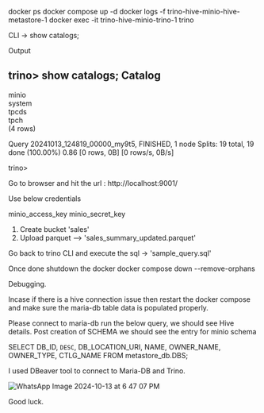 docker ps
docker compose up -d
docker logs -f trino-hive-minio-hive-metastore-1
docker exec -it trino-hive-minio-trino-1 trino

CLI -> show catalogs;

Output 

trino> show catalogs;
 Catalog 
---------
 minio   
 system  
 tpcds   
 tpch    
(4 rows)

Query 20241013_124819_00000_my9t5, FINISHED, 1 node
Splits: 19 total, 19 done (100.00%)
0.86 [0 rows, 0B] [0 rows/s, 0B/s]

trino> 



Go to browser and hit the url : http://localhost:9001/

Use below credentials

minio_access_key
minio_secret_key

1) Create bucket 'sales'
2) Upload parquet --> 'sales_summary_updated.parquet'



Go back to trino CLI and execute the sql -> 'sample_query.sql'


Once done shutdown the docker
docker compose down --remove-orphans


Debugging.

Incase if there is a hive connection issue then restart the docker compose and make sure the maria-db table data is populated properly.

Please connect to maria-db run the below query, we should see Hive details.
Post creation of SCHEMA we should see the entry for minio schema

SELECT DB_ID, `DESC`, DB_LOCATION_URI, NAME, OWNER_NAME, OWNER_TYPE, CTLG_NAME FROM metastore_db.DBS;

I used DBeaver tool to connect to Maria-DB and Trino. 


![WhatsApp Image 2024-10-13 at 6 47 07 PM](https://github.com/user-attachments/assets/00eb4a46-99c7-433f-b532-e0583d2c1492)


Good luck.
